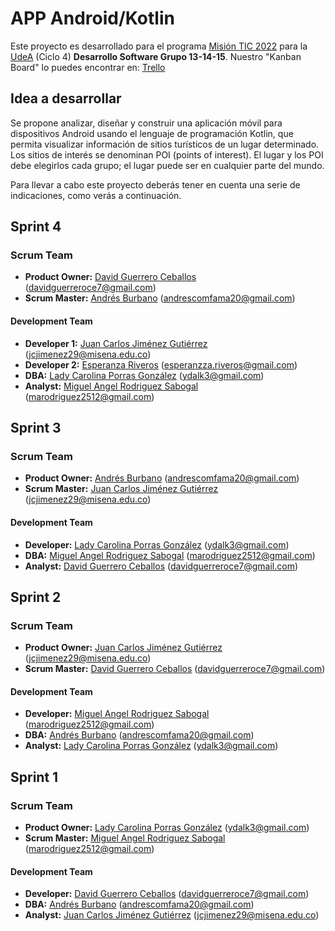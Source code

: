 # APP Android/Kotlin

Este proyecto es desarrollado para el programa [Misión TIC 2022](https://www.misiontic2022.gov.co/portal) para la [UdeA](https://lms.misiontic2022udea.com) (Ciclo 4)
**Desarrollo Software Grupo 13-14-15**. Nuestro "Kanban Board" lo puedes encontrar en: [Trello](https://trello.com/b/UhfHPPxo/proyecto-ciclo-4)

## Idea a desarrollar

Se propone analizar, diseñar y construir una aplicación móvil para dispositivos Android usando el lenguaje de programación Kotlin, que permita visualizar información de sitios turísticos de un lugar determinado. Los sitios de interés se denominan POI (points of interest). El lugar y los POI debe elegirlos cada grupo; el lugar puede ser en cualquier parte del mundo.

Para llevar a cabo este proyecto deberás tener en cuenta una serie de indicaciones, como verás a continuación.

## Sprint 4

### Scrum Team

- **Product Owner:** [David Guerrero Ceballos](https://github.com/EnTusPupilas) (davidguerreroce7@gmail.com)
- **Scrum Master:** [Andrés Burbano](https://github.com/Andres-B-Developer) (andrescomfama20@gmail.com)


#### Development Team
- **Developer 1:**  [Juan Carlos Jiménez Gutiérrez](https://github.com/jcarlosj) (jcjimenez29@misena.edu.co)
- **Developer 2:**  [Esperanza Riveros](https://github.com/Esperanzza) (esperanzza.riveros@gmail.com)
- **DBA:** [Lady Carolina Porras González](https://github.com/ydalk)  (ydalk3@gmail.com)
- **Analyst:** [Miguel Angel Rodriguez Sabogal](https://github.com/CKDark44n) (marodriguez2512@gmail.com)



## Sprint 3

### Scrum Team

- **Product Owner:** [Andrés Burbano](https://github.com/Andres-B-Developer) (andrescomfama20@gmail.com)
- **Scrum Master:** [Juan Carlos Jiménez Gutiérrez](https://github.com/jcarlosj) (jcjimenez29@misena.edu.co)


#### Development Team
- **Developer:**  [Lady Carolina Porras González](https://github.com/ydalk)  (ydalk3@gmail.com)
- **DBA:** [Miguel Angel Rodriguez Sabogal](https://github.com/CKDark44n) (marodriguez2512@gmail.com)
- **Analyst:** [David Guerrero Ceballos](https://github.com/EnTusPupilas) (davidguerreroce7@gmail.com)


## Sprint 2

### Scrum Team

- **Product Owner:** [Juan Carlos Jiménez Gutiérrez](https://github.com/jcarlosj) (jcjimenez29@misena.edu.co)
- **Scrum Master:** [David Guerrero Ceballos](https://github.com/EnTusPupilas) (davidguerreroce7@gmail.com)


#### Development Team
- **Developer:** [Miguel Angel Rodriguez Sabogal](https://github.com/CKDark44n) (marodriguez2512@gmail.com)
- **DBA:** [Andrés Burbano](https://github.com/Andres-B-Developer) (andrescomfama20@gmail.com)
- **Analyst:** [Lady Carolina Porras González](https://github.com/ydalk)  (ydalk3@gmail.com)

## Sprint 1

### Scrum Team

- **Product Owner:** [Lady Carolina Porras González](https://github.com/ydalk)  (ydalk3@gmail.com)
- **Scrum Master:** [Miguel Angel Rodriguez Sabogal](https://github.com/CKDark44n) (marodriguez2512@gmail.com)


#### Development Team
- **Developer:** [David Guerrero Ceballos](https://github.com/EnTusPupilas) (davidguerreroce7@gmail.com)
- **DBA:** [Andrés Burbano](https://github.com/Andres-B-Developer) (andrescomfama20@gmail.com)
- **Analyst:** [Juan Carlos Jiménez Gutiérrez](https://github.com/jcarlosj) (jcjimenez29@misena.edu.co)
